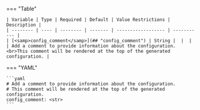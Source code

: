 <!--
  ~ Copyright (c) 2024 Arista Networks, Inc.
  ~ Use of this source code is governed by the Apache License 2.0
  ~ that can be found in the LICENSE file.
  -->
=== "Table"

    | Variable | Type | Required | Default | Value Restrictions | Description |
    | -------- | ---- | -------- | ------- | ------------------ | ----------- |
    | [<samp>config_comment</samp>](## "config_comment") | String |  |  |  | Add a comment to provide information about the configuration.<br>This comment will be rendered at the top of the generated configuration. |

=== "YAML"

    ```yaml
    # Add a comment to provide information about the configuration.
    # This comment will be rendered at the top of the generated configuration.
    config_comment: <str>
    ```
